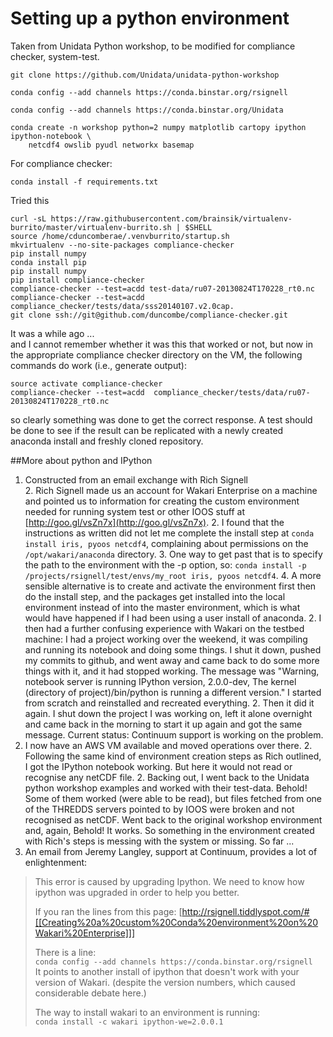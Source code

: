 
# Setting up a python environment

Taken from Unidata Python workshop, to be modified for compliance checker, system-test.

```
git clone https://github.com/Unidata/unidata-python-workshop

conda config --add channels https://conda.binstar.org/rsignell

conda config --add channels https://conda.binstar.org/Unidata

conda create -n workshop python=2 numpy matplotlib cartopy ipython ipython-notebook \
    netcdf4 owslib pyudl networkx basemap

```

For compliance checker:

`conda install -f requirements.txt`


Tried this
```
curl -sL https://raw.githubusercontent.com/brainsik/virtualenv-burrito/master/virtualenv-burrito.sh | $SHELL
source /home/cduncomberae/.venvburrito/startup.sh
mkvirtualenv --no-site-packages compliance-checker
pip install numpy
conda install pip
pip install numpy
pip install compliance-checker
compliance-checker --test=acdd test-data/ru07-20130824T170228_rt0.nc
compliance-checker --test=acdd compliance_checker/tests/data/sss20140107.v2.0cap.
git clone ssh://git@github.com/duncombe/compliance-checker.git
```

It was a while ago ...   
and I cannot remember whether it was this that worked or not, but now in the appropriate compliance checker directory on the VM, the following commands do work (i.e., generate output):

``` 
source activate compliance-checker
compliance-checker --test=acdd  compliance_checker/tests/data/ru07-20130824T170228_rt0.nc
```

so clearly something was done to get the correct response. A test should be done to see if the result can be replicated with a newly created anaconda install and freshly cloned repository. 


##More about python and IPython 

1. Constructed from an email exchange with Rich Signell   
    2.  Rich Signell made us an account for Wakari Enterprise on a machine and pointed us to information for creating the custom environment needed for running system test or other IOOS stuff at [http://goo.gl/vsZn7x](http://goo.gl/vsZn7x).
    2.  I found that the instructions as written did not let me complete the install step at `conda install iris, pyoos netcdf4`, complaining about permissions on the `/opt/wakari/anaconda` directory. 
        3.  One way to get past that is to specify the path to the environment with the -p option, so: `conda install -p /projects/rsignell/test/envs/my_root iris, pyoos netcdf4`. 
        4.  A more sensible alternative is to create and activate the environment first then do the install step, and the packages get installed into the local environment instead of into the master environment, which is what would have happened if I had been using a user install of anaconda. 
    2. I then had a further confusing experience with Wakari on the testbed machine: I had a project working over the weekend, it was compiling and running its notebook and doing some things. I shut it down, pushed my commits to github, and went away and came back to do some more things with it, and it had stopped working. The message was "Warning, notebook server is running IPython version, 2.0.0-dev, The kernel (directory of project)/bin/python is running a different version."  I started from scratch and reinstalled and recreated everything. 
    2. Then it did it again. I shut down the project I was working on, left it alone overnight and came back in the morning to start it up again and got the same message. Current status: Continuum support is working on the problem.    
1.  I now have an AWS VM available and moved operations over there.
    2.  Following the same kind of environment creation steps as Rich outlined, I got the IPython notebook working. But here it would not read or recognise any netCDF file. 
    2.  Backing out, I went back to the Unidata python workshop examples and worked with their test-data. Behold! Some of them worked (were able to be read), but files fetched from one of the THREDDS servers pointed to by IOOS were broken and not recognised as netCDF. Went back to the original workshop environment and, again, Behold! It works. So something in the environment created with Rich's steps is messing with the system or missing. So far ...   
1.  An email from Jeremy Langley, support at Continuum, provides a lot of enlightenment: 

> This error is caused by upgrading Ipython.  We need to know how ipython was upgraded in order to help you better.
>
> If you ran the lines from this page:
> [http://rsignell.tiddlyspot.com/#[[Creating%20a%20custom%20Conda%20environment%20on%20Wakari%20Enterprise]]]
> 
> There is a line:    
> `conda config --add channels https://conda.binstar.org/rsignell`    
> It points to another install of ipython that doesn't work with your version of Wakari.  (despite the version numbers, which caused considerable debate here.)
> 
> The way to install wakari to an environment is running:    
> `conda install -c wakari ipython-we=2.0.0.1`    
> 



